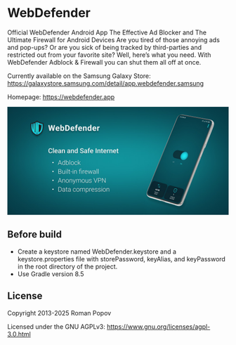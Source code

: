 # WebDefender
Official WebDefender Android App
The Effective Ad Blocker and The Ultimate Firewall for Android Devices
Are you tired of those annoying ads and pop-ups? Or are you sick of being tracked by third-parties and restricted out from your favorite site? Well, here’s what you need. With WebDefender Adblock & Firewall you can shut them all off at once.

Currently available on the Samsung Galaxy Store: https://galaxystore.samsung.com/detail/app.webdefender.samsung

Homepage: https://webdefender.app

<p align="center">
  <img width="600" src="docs/banner_1024x500_en.jpg">
</p>

## Before build

+ Create a keystore named WebDefender.keystore and a keystore.properties file with storePassword, keyAlias, and keyPassword in the root directory of the project.
+ Use Gradle version 8.5

## License

Copyright 2013-2025 Roman Popov

Licensed under the GNU AGPLv3: https://www.gnu.org/licenses/agpl-3.0.html
